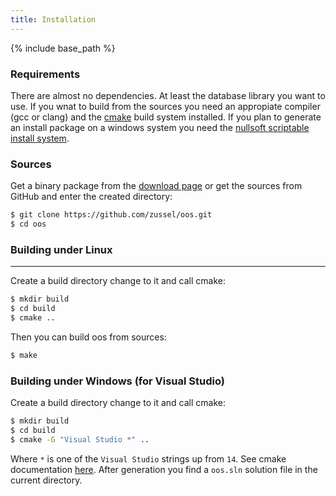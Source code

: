 ```yaml
---
title: Installation
---
```


{% include base_path %}

### Requirements

There are almost no dependencies. At least the database library you want to use.
If you wnat to build from the sources you need an appropiate compiler
(gcc or clang) and the [cmake](http://www.cmake.org) build system installed.
If you plan to generate an install package on a windows system you need
the [nullsoft scriptable install system](http://nsis.sourceforge.net).

### Sources

Get a binary package from the [download page](/download) or
get the sources from GitHub and enter the created directory:

```sh
$ git clone https://github.com/zussel/oos.git
$ cd oos
```

### Building under Linux
--------------------

Create a build directory change to it and call cmake:

```sh
$ mkdir build
$ cd build
$ cmake ..
```

Then you can build oos from sources:

```sh
$ make
```

### Building under Windows (for Visual Studio)

Create a build directory change to it and call cmake:

```sh
$ mkdir build
$ cd build
$ cmake -G "Visual Studio *" ..
```

Where `*` is one of the `Visual Studio` strings up from `14`. See cmake
documentation [here](https://cmake.org/cmake/help/v3.6/manual/cmake-generators.7.html?#visual-studio-generators).
After generation you find a `oos.sln` solution file in the current directory.
